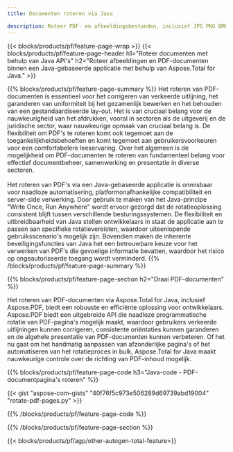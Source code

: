 ```yaml
---
title: Documenten roteren via Java 

description: Roteer PDF- en afbeeldingsbestanden, inclusief JPG PNG BMP GIF TIFF SVG via uw Java-applicatie.
---
```


{{< blocks/products/pf/feature-page-wrap >}}
{{< blocks/products/pf/feature-page-header h1="Roteer documenten met behulp van Java API's" h2="Roteer afbeeldingen en PDF-documenten binnen een Java-gebaseerde applicatie met behulp van Aspose.Total for Java." >}}

{{% blocks/products/pf/feature-page-summary %}}
Het roteren van PDF-documenten is essentieel voor het corrigeren van verkeerde uitlijning, het garanderen van uniformiteit bij het gezamenlijk bewerken en het behouden van een gestandaardiseerde lay-out. Het is van cruciaal belang voor de nauwkeurigheid van het afdrukken, vooral in sectoren als de uitgeverij en de juridische sector, waar nauwkeurige opmaak van cruciaal belang is. De flexibiliteit om PDF's te roteren komt ook tegemoet aan de toegankelijkheidsbehoeften en komt tegemoet aan gebruikersvoorkeuren voor een comfortabelere leeservaring. Over het algemeen is de mogelijkheid om PDF-documenten te roteren van fundamenteel belang voor effectief documentbeheer, samenwerking en presentatie in diverse sectoren. <br /><br />
Het roteren van PDF's via een Java-gebaseerde applicatie is onmisbaar voor naadloze automatisering, platformonafhankelijke compatibiliteit en server-side verwerking. Door gebruik te maken van het Java-principe "Write Once, Run Anywhere" wordt ervoor gezorgd dat de rotatieoplossing consistent blijft tussen verschillende besturingssystemen. De flexibiliteit en uitbreidbaarheid van Java stellen ontwikkelaars in staat de applicatie aan te passen aan specifieke rotatievereisten, waardoor uiteenlopende gebruiksscenario's mogelijk zijn. Bovendien maken de inherente beveiligingsfuncties van Java het een betrouwbare keuze voor het verwerken van PDF's die gevoelige informatie bevatten, waardoor het risico op ongeautoriseerde toegang wordt verminderd. 
{{% /blocks/products/pf/feature-page-summary  %}}


{{% blocks/products/pf/feature-page-section  h2="Draai PDF-documenten" %}}

Het roteren van PDF-documenten via Aspose.Total for Java, inclusief Aspose.PDF, biedt een robuuste en efficiënte oplossing voor ontwikkelaars. Aspose.PDF biedt een uitgebreide API die naadloze programmatische rotatie van PDF-pagina's mogelijk maakt, waardoor gebruikers verkeerde uitlijningen kunnen corrigeren, consistente oriëntaties kunnen garanderen en de algehele presentatie van PDF-documenten kunnen verbeteren. Of het nu gaat om het handmatig aanpassen van afzonderlijke pagina's of het automatiseren van het rotatieproces in bulk, Aspose.Total for Java maakt nauwkeurige controle over de richting van PDF-inhoud mogelijk.

{{% blocks/products/pf/feature-page-code h3="Java-code - PDF-documentpagina's roteren" %}}

{{< gist "aspose-com-gists" "40f76f5c973e506289d69739abd19004" "rotate-pdf-pages.py" >}}

{{% /blocks/products/pf/feature-page-code  %}}

{{% /blocks/products/pf/feature-page-section %}}

{{< blocks/products/pf/agp/other-autogen-total-feature>}}